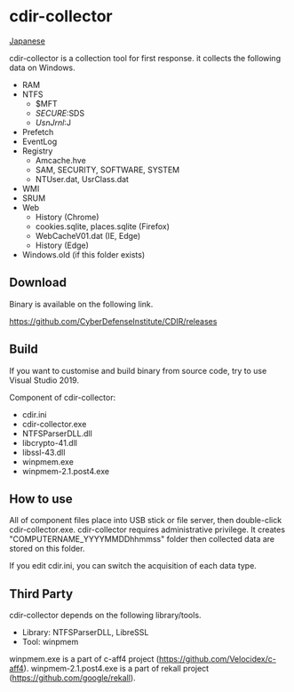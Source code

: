 # cdir-collector

[Japanese](README.md)

cdir-collector is a collection tool for first response. it collects the following data on Windows.

* RAM
* NTFS
  * $MFT
  * $SECURE:$SDS
  * $UsnJrnl:$J
* Prefetch
* EventLog
* Registry
  * Amcache.hve
  * SAM, SECURITY, SOFTWARE, SYSTEM
  * NTUser.dat, UsrClass.dat
* WMI
* SRUM
* Web
  * History (Chrome)
  * cookies.sqlite, places.sqlite (Firefox)
  * WebCacheV01.dat (IE, Edge)
  * History (Edge)
* Windows.old (if this folder exists)

## Download

Binary is available on the following link.

https://github.com/CyberDefenseInstitute/CDIR/releases

## Build

If you want to customise and build binary from source code, try to use Visual Studio 2019. 

Component of cdir-collector: 
* cdir.ini
* cdir-collector.exe
* NTFSParserDLL.dll
* libcrypto-41.dll
* libssl-43.dll
* winpmem.exe
* winpmem-2.1.post4.exe

## How to use

All of component files place into USB stick or file server, then double-click cdir-collector.exe. cdir-collector requires administrative privilege.
It creates "COMPUTERNAME_YYYYMMDDhhmmss" folder then collected data are stored on this folder. 

If you edit cdir.ini, you can switch the acquisition of each data type.

## Third Party

cdir-collector depends on the following library/tools.

* Library: NTFSParserDLL, LibreSSL
* Tool: winpmem

winpmem.exe is a part of c-aff4 project (https://github.com/Velocidex/c-aff4). 
winpmem-2.1.post4.exe is a part of rekall project (https://github.com/google/rekall).
